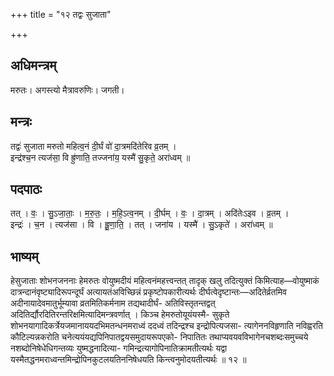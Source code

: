 +++
title = "१२ तद्वः सुजाता"

+++
## अधिमन्त्रम्
मरुतः। अगस्त्यो मैत्रावरुणिः। जगती।

## मन्त्रः
तद्वः॑ सुजाता मरुतो महित्व॒नं दी॒र्घं वो॑ दा॒त्रमदि॑तेरिव व्र॒तम् ।  
इन्द्र॑श्च॒न त्यज॑सा॒ वि ह्रु॑णाति॒ तज्जना॑य॒ यस्मै॑ सु॒कृते॒ अरा॑ध्वम् ॥

## पदपाठः
तत् । वः॒ । सु॒ऽजा॒ताः॒ । म॒रु॒तः॒ । म॒हि॒ऽत्व॒नम् । दी॒र्घम् । वः॒ । दा॒त्रम् । अदि॑तेःऽइव । व्र॒तम् ।  
इन्द्रः॑ । च॒न । त्यज॑सा । वि । ह्रु॒णा॒ति॒ । तत् । जना॑य । यस्मै॑ । सु॒ऽकृते॑ । अरा॑ध्वम् ॥

## भाष्यम्
हेसुजाताः शोभनजननाः हेमरुतः वोयुष्मदीयं महित्वनंमहत्त्वन्तत् तादृक् खलु तदित्युक्तं किमित्याह—वोयुष्माकं दात्रन्दानंवृष्ट्यादिरूपन्दूर्घं अत्यायतंअविच्छिन्नं प्रकृष्टोपकारीत्यर्थः दीर्घत्वेदृष्टान्तः—अदितेर्व्रतमिव अदीनायादेवमातुर्भूम्यावा व्रतमितिकर्मनाम तद्यथादीर्घं- अतिविस्तृतन्तद्वत् अदितिर्द्यौरदितिरन्तरिक्षमित्यादिमन्त्रवर्णात् । किञ्च हेमरुतोयूयंयस्मै- सुकृते शोभनयागादिकर्त्रेयजमानाययदभिमतन्धनमराध्वं ददध्वं तदिन्द्रश्च इन्द्रोपित्यजसा- त्यागेननविहृणाति नविह्वरति कौटिल्यन्नकरोति चनेत्ययंयद्यपिनिपातद्वयसमुदायरूपएको- निपातितः तथाप्यवयवविभागेनचशब्दःसमुच्चये नशब्दोनिषेधेधिगन्तव्यः युष्मद्धनादित्या- गमिन्द्रत्यागोपिनातिक्रामतीत्यर्थः यद्वा यस्मैतद्धनमराध्वन्तमिन्द्रोपिनकुटलयतिननिषेधयति किन्त्वनुमोदयतीत्यर्थः ॥ १२ ॥